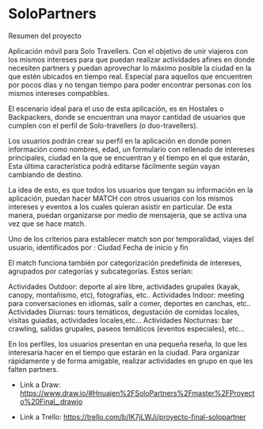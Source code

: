 # SoloPartners
Resumen del proyecto

Aplicación móvil para Solo Travellers. Con el objetivo de unir viajeros con los mismos intereses para que puedan realizar actividades afines en donde necesiten partners y puedan aprovechar lo máximo posible la ciudad en la que estén ubicados en tiempo real. Especial para aquellos que encuentren por pocos días y no tengan tiempo para poder encontrar personas con los mismos intereses compatibles.

El escenario ideal para el uso de esta aplicación, es en Hostales o Backpackers, donde se encuentran una mayor cantidad de usuarios que cumplen con el perfil de Solo-travellers (o duo-travellers).

Los usuarios podrán crear su perfil en la aplicación en donde ponen información como nombres, edad, un formulario con rellenado de intereses principales, ciudad en la que se encuentran y el tiempo en el que estarán, Esta última característica podrá editarse fácilmente según vayan cambiando de destino.

La idea de esto, es que todos los usuarios que tengan su información en la aplicación, puedan hacer MATCH con otros usuarios con los mismos intereses y eventos a los cuales quieran asistir en particular. De esta manera, puedan organizarse por medio de mensajería, que se activa una vez que se hace match.

Uno de los criterios para establecer match son por temporalidad, viajes del usuario, identificados por :
Ciudad
Fecha de inicio y fin

El match funciona también por categorización predefinida de intereses, agrupados por categorías y subcategorías. Estos serían:

Actividades Outdoor: deporte al aire libre, actividades grupales (kayak, canopy, montañismo, etc), fotografías, etc..
Actividades Indoor: meeting para conversaciones en idiomas, salir a comer, deportes en canchas, etc..
Actividades Diurnas: tours temáticos, degustación de comidas locales, visitas guiadas, actividades locales,etc...
Actividades Nocturnas: bar crawling, salidas grupales, paseos temáticos (eventos especiales), etc…



En los perfiles, los usuarios presentan en una pequeña reseña, lo que les interesaría hacer en el tiempo que estarán en la ciudad. Para organizar rápidamente y de forma amigable,  realizar actividades en grupo en que les falten partners.

- Link a Draw: https://www.draw.io/#Hnuajen%2FSoloPartners%2Fmaster%2FProyecto%20Final_.drawio

- Link a Trello: https://trello.com/b/lK7jLWJi/proyecto-final-solopartner
